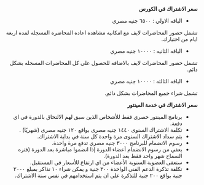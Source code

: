 <div dir="rtl">

**سعر الاشتراك في الكورس** 

 - الباقه الاولي : ٦٥٠٠ جنيه مصري
 
 تشمل حضور المحاضرات لايف مع امكانيه مشاهده اعاده المحاضره المسجله لمده اربعه ايام من اختيارك. 
 

 - الباقه الثانيه : ١٠٠٠٠ جنيه مصري
 
تشمل حضور المحاضرات لايف بالاضافه للحصول علي كل المحاضرات المسجله بشكل دائم. 

 - الباقه الثالثه : ١٠٠٠٠ جنيه مصري
 
 تشمل شراء جميع المحاضرات بشكل دائم.

**سعر الاشتراك في  خدمة المينتور**

- برنامج المينتور حصري فقط  للأشخاص الذين سبق لهم الالتحاق بالدورة في اي دفعة. 
- تكلفة الاشتراك السنوى  ١٤٤٠ جنيه مصرى  بواقع ١٢٠ جنيه مصرى (شهريًا) .
- يتم سداد الاشتراك السنوى مرة واحدة كل سنة في بداية الاشتراك.
- رسوم الانضمام للبرنامج ٣٠٠٠ جنيه مصري تدفع مرة واحدة.
- يعفي من رسوم الانضمام أعضاء الدورة إذا انضموا مباشرة بعد الدورة (فتره السماح شهر واحد فقط بعد الدورة).
- ستعفى العضوية السنوية الأعضاء من اي ارتفاع للأسعار في المستقبل.
- تكلفة تذكرة الدعم الفني الواحدة ٣٠٠ جنية و يمكن شراء ١٠ تذاكر بمبلغ ٢٠٠٠ جنية بواقع ٢٠٠ جنية للتذكرة علي ان يتم استخدامهم في نفس سنة الاشتراك. 

</div>
